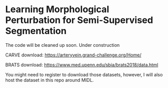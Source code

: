 # Learning Morphological Perturbation for Semi-Supervised Segmentation

The code will be cleaned up soon. Under construction

CARVE download: https://arteryvein.grand-challenge.org/Home/

BRATS download: https://www.med.upenn.edu/sbia/brats2018/data.html

You might need to register to download those datasets, however, I will also host the dataset in this repo around MIDL. 
